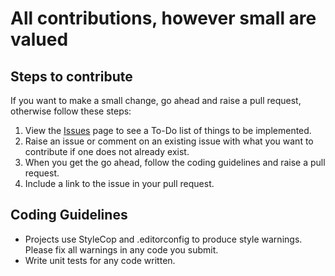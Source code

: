 # All contributions, however small are valued

## Steps to contribute

If you want to make a small change, go ahead and raise a pull request, otherwise
follow these steps:

1. View the [Issues](https://github.com/storm-software/storm-stack/issues) page
   to see a To-Do list of things to be implemented.
2. Raise an issue or comment on an existing issue with what you want to
   contribute if one does not already exist.
3. When you get the go ahead, follow the coding guidelines and raise a pull
   request.
4. Include a link to the issue in your pull request.

## Coding Guidelines

- Projects use StyleCop and .editorconfig to produce style warnings. Please fix
  all warnings in any code you submit.
- Write unit tests for any code written.
